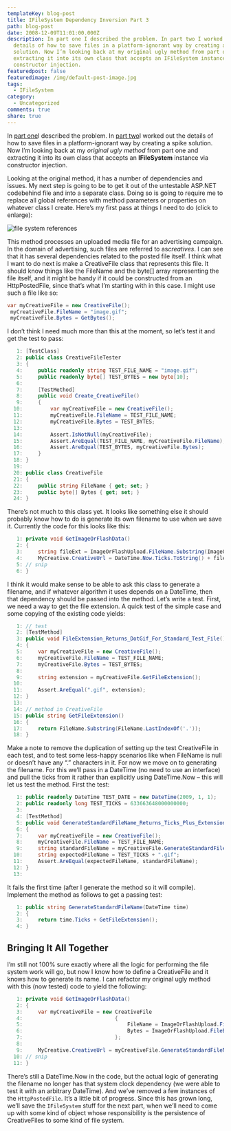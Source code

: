 ```yaml
---
templateKey: blog-post
title: IFileSystem Dependency Inversion Part 3
path: blog-post
date: 2008-12-09T11:01:00.000Z
description: In part one I described the problem. In part two I worked out the
  details of how to save files in a platform-ignorant way by creating a spike
  solution. Now I’m looking back at my original ugly method from part one and
  extracting it into its own class that accepts an IFileSystem instance via
  constructor injection.
featuredpost: false
featuredimage: /img/default-post-image.jpg
tags:
  - IFileSystem
category:
  - Uncategorized
comments: true
share: true
---
```

In [part one](/ifilesystem-dependency-inversion-part-1)I described the problem. In [part two](/ifilesystem-dependency-inversion-part-2)I worked out the details of how to save files in a platform-ignorant way by creating a spike solution. Now I’m looking back at my *original ugly method* from part one and extracting it into its own class that accepts an **IFileSystem** instance via constructor injection.

Looking at the original method, it has a number of dependencies and issues. My next step is going to be to get it out of the untestable ASP.NET codebehind file and into a separate class. Doing so is going to require me to replace all global references with method parameters or properties on whatever class I create. Here’s my first pass at things I need to do (click to enlarge):

![file system references](/img/file-system-references.png)

This method processes an uploaded media file for an advertising campaign. In the domain of advertising, such files are referred to as*creatives*. I can see that it has several dependencies related to the posted file itself. I think what I want to do next is make a CreativeFile class that represents this file. It should know things like the FileName and the byte\[] array representing the file itself, and it might be handy if it could be constructed from an HttpPostedFile, since that’s what I’m starting with in this case. I might use such a file like so:

```csharp
var myCreativeFile = new CreativeFile();
 myCreativeFile.FileName = "image.gif";
 myCreativeFile.Bytes = GetBytes();
```

I don’t think I need much more than this at the moment, so let’s test it and get the test to pass:

```csharp
   1: [TestClass]
   2: public class CreativeFileTester
   3: {
   4:     public readonly string TEST_FILE_NAME = "image.gif";
   5:     public readonly byte[] TEST_BYTES = new byte[10];
   6:  
   7:     [TestMethod]
   8:     public void Create_CreativeFile()
   9:     {
  10:         var myCreativeFile = new CreativeFile();
  11:         myCreativeFile.FileName = TEST_FILE_NAME;
  12:         myCreativeFile.Bytes = TEST_BYTES;
  13:  
  14:         Assert.IsNotNull(myCreativeFile);
  15:         Assert.AreEqual(TEST_FILE_NAME, myCreativeFile.FileName);
  16:         Assert.AreEqual(TEST_BYTES, myCreativeFile.Bytes);
  17:     }
  18: }
  19:  
  20: public class CreativeFile
  21: {
  22:     public string FileName { get; set; }
  23:     public byte[] Bytes { get; set; }
  24: }
```

There’s not much to this class yet. It looks like something else it should probably know how to do is generate its own filename to use when we save it. Currently the code for this looks like this:

```csharp
   1: private void GetImageOrFlashData()
   2: {
   3:     string fileExt = ImageOrFlashUpload.FileName.Substring(ImageOrFlashUpload.FileName.LastIndexOf('.'));
   4:     MyCreative.CreativeUrl = DateTime.Now.Ticks.ToString() + fileExt;
   5: // snip
   6: }
```

I think it would make sense to be able to ask this class to generate a filename, and if whatever algorithm it uses depends on a DateTime, then that dependency should be passed into the method. Let’s write a test. First, we need a way to get the file extension. A quick test of the simple case and some copying of the existing code yields:

```csharp
   1: // test
   2: [TestMethod]
   3: public void FileExtension_Returns_DotGif_For_Standard_Test_File()
   4: {
   5:     var myCreativeFile = new CreativeFile();
   6:     myCreativeFile.FileName = TEST_FILE_NAME;
   7:     myCreativeFile.Bytes = TEST_BYTES;
   8:  
   9:     string extension = myCreativeFile.GetFileExtension();
  10:  
  11:     Assert.AreEqual(".gif", extension);
  12: }
  13:  
  14: // method in CreativeFile
  15: public string GetFileExtension()
  16: {
  17:     return FileName.Substring(FileName.LastIndexOf('.'));
  18: }
```

Make a note to remove the duplication of setting up the test CreativeFile in each test, and to test some less-happy scenarios like when FileName is null or doesn’t have any “.” characters in it. For now we move on to generating the filename. For this we’ll pass in a DateTime (no need to use an interface) and pull the ticks from it rather than explicitly using DateTime.Now – this will let us test the method. First the test:

```csharp
   1: public readonly DateTime TEST_DATE = new DateTime(2009, 1, 1);
   2: public readonly long TEST_TICKS = 633663648000000000;
   3:  
   4: [TestMethod]
   5: public void GenerateStandardFileName_Returns_Ticks_Plus_Extension()
   6: {
   7:     var myCreativeFile = new CreativeFile();
   8:     myCreativeFile.FileName = TEST_FILE_NAME;
   9:     string standardFileName = myCreativeFile.GenerateStandardFileName(TEST_DATE);
  10:     string expectedFileName = TEST_TICKS + ".gif";
  11:     Assert.AreEqual(expectedFileName, standardFileName);
  12: }
  13:  
```

It fails the first time (after I generate the method so it will compile). Implement the method as follows to get a passing test:

```csharp
   1: public string GenerateStandardFileName(DateTime time)
   2: {
   3:     return time.Ticks + GetFileExtension();
   4: }
```

## Bringing It All Together

I’m still not 100% sure exactly where all the logic for performing the file system work will go, but now I know how to define a CreativeFile and it knows how to generate its name. I can refactor my original ugly method with this (now tested) code to yield the following:

```csharp
   1: private void GetImageOrFlashData()
   2: {
   3:     var myCreativeFile = new CreativeFile
   4:                              {
   5:                                  FileName = ImageOrFlashUpload.FileName,
   6:                                  Bytes = ImageOrFlashUpload.FileBytes
   7:                              };
   8:  
   9:     MyCreative.CreativeUrl = myCreativeFile.GenerateStandardFileName(DateTime.Now);
  10: // snip
  11: }
```

There’s still a DateTime.Now in the code, but the actual logic of generating the filename no longer has that system clock dependency (we were able to test it with an arbitrary DateTime). And we’ve removed a few instances of the `HttpPostedFile`. It’s a little bit of progress. Since this has grown long, we’ll save the `IFileSystem` stuff for the next part, when we’ll need to come up with some kind of object whose responsibility is the persistence of CreativeFiles to some kind of file system.
